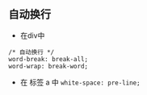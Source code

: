 ## 自动换行

* 在div中
```
/* 自动换行 */
word-break: break-all;
word-wrap: break-word;
```

* 在 标签 a 中
`white-space: pre-line;`
